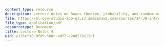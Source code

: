 ```yaml
---
content_type: resource
description: Lecture notes on Bayes theorem, probability, and random variables.
file: https://ol-ocw-studio-app-qa.s3.amazonaws.com/courses/14-30-introduction-to-statistical-methods-in-economics-spring-2009/e126cf189fd96b8cadf7e28d578e12cf_MIT14_30s09_lec04.pdf
file_type: application/pdf
resourcetype: Document
title: Lecture Notes 4
uid: e126cf18-9fd9-6b8c-adf7-e28d578e12cf
---
```

